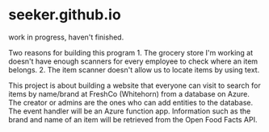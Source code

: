 # seeker.github.io
work in progress, haven't finished.

Two reasons for building this program
    1. The grocery store I'm working at doesn't have enough scanners for every employee to check where an item belongs.
    2. The item scanner doesn't allow us to locate items by using text.


This project is about building a website that everyone can visit to search for items by name/brand at FreshCo (Whitehorn) from a database on Azure.
The creator or admins are the ones who can add entities to the database.
The event handler will be an Azure function app.
Information such as the brand and name of an item will be retrieved from the Open Food Facts API.
